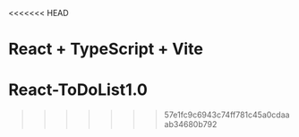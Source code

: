 <<<<<<< HEAD
# React + TypeScript + Vite


# React-ToDoList1.0
>>>>>>> 57e1fc9c6943c74ff781c45a0cdaaab34680b792

